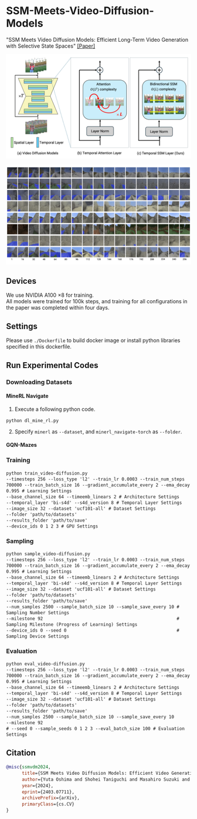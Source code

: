 # SSM-Meets-Video-Diffusion-Models

"SSM Meets Video Diffusion Models: Efficient Long-Term Video Generation with Selective State Spaces" [[Paper]](https://arxiv.org/abs/2403.07711)

![Image1](images/Figure1.png)

![MineRL](images/figure4.png)


## Devices
We use NVIDIA A100 $\times 8$ for training.  
All models were trained for 100k steps, and training for all configurations in the paper was completed within four days.

## Settings
Please use `./Dockerfile` to build docker image or install python libraries specified in this dockerfile.

## Run Experimental Codes

### Downloading Datasets
#### MineRL Navigate
1. Execute a following python code.
```
python dl_mine_rl.py
```
2. Specify `minerl` as `--dataset`, and `minerl_navigate-torch` as `--folder`.

#### GQN-Mazes


### Training
```
python train_video-diffusion.py 
--timesteps 256 --loss_type 'l2' --train_lr 0.0003 --train_num_steps 700000 --train_batch_size 16 --gradient_accumulate_every 2 --ema_decay 0.995 # Learning Settings
--base_channel_size 64 --timeemb_linears 2 # Architecture Settings
--temporal_layer 'bi-s4d' --s4d_version 8 # Temporal Layer Settings
--image_size 32 --dataset 'ucf101-all' # Dataset Settings
--folder 'path/to/datasets' 
--results_folder 'path/to/save' 
--device_ids 0 1 2 3 # GPU Settings
```
### Sampling
```
python sample_video-diffusion.py 
--timesteps 256 --loss_type 'l2' --train_lr 0.0003 --train_num_steps 700000 --train_batch_size 16 --gradient_accumulate_every 2 --ema_decay 0.995 # Learning Settings
--base_channel_size 64 --timeemb_linears 2 # Architecture Settings
--temporal_layer 'bi-s4d' --s4d_version 8 # Temporal Layer Settings
--image_size 32 --dataset 'ucf101-all' # Dataset Settings
--folder 'path/to/datasets' 
--results_folder 'path/to/save'
--num_samples 2500 --sample_batch_size 10 --sample_save_every 10 # Sampling Number Settings
--milestone 92                                                   # Sampling Milestone (Progress of Learning) Settings
--device_ids 0 --seed 0                                          # Sampling Device Settings
```
### Evaluation
```
python eval_video-diffusion.py 
--timesteps 256 --loss_type 'l2' --train_lr 0.0003 --train_num_steps 700000 --train_batch_size 16 --gradient_accumulate_every 2 --ema_decay 0.995 # Learning Settings
--base_channel_size 64 --timeemb_linears 2 # Architecture Settings
--temporal_layer 'bi-s4d' --s4d_version 8 # Temporal Layer Settings
--image_size 32 --dataset 'ucf101-all' # Dataset Settings
--folder 'path/to/datasets' 
--results_folder 'path/to/save'
--num_samples 2500 --sample_batch_size 10 --sample_save_every 10 
--milestone 92                                                   
# --seed 0 --sample_seeds 0 1 2 3 --eval_batch_size 100 # Evaluation Settings
```

## Citation

```bibtex
@misc{ssmvdm2024,
      title={SSM Meets Video Diffusion Models: Efficient Video Generation with Structured State Spaces}, 
      author={Yuta Oshima and Shohei Taniguchi and Masahiro Suzuki and Yutaka Matsuo},
      year={2024},
      eprint={2403.07711},
      archivePrefix={arXiv},
      primaryClass={cs.CV}
}
